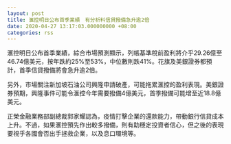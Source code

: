 ```yaml
---
layout: post
title: 滙控明日公布首季業績　有分析料信貸撥備急升逾2倍
date: 2020-04-27 13:17:03.000000000 +08:00
categories: rss
---
```


滙控明日公布首季業績，綜合市場預測顯示，列帳基準稅前盈利將介乎29.26億至46.74億美元，按年跌約25%至53%，中位數則跌41%。花旗及美銀證券都預計，首季信貸撥備將會急升逾2倍。

另外，市場關注新加坡石油公司興隆申請破產，可能拖累滙控的盈利表現。美銀證券預期，興隆事件可能令滙控今年需要撥備4億美元，首季撥備可能增至近18.8億美元。

正榮金融業務部副總裁郭家耀認為，疫情打擊企業的還款能力，帶動銀行信貸成本上升。不過，如果滙控預先作出較多撥備，則有助穩定投資者信心，但之後的表現要視乎各國會否出手拯救企業，以及息口環境等。
